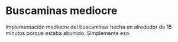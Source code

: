 # Buscaminas mediocre

Implementación mediocre del buscaminas hecha en alrededor de 15 minutos porque 
estaba aburrido. Simplemente eso.
